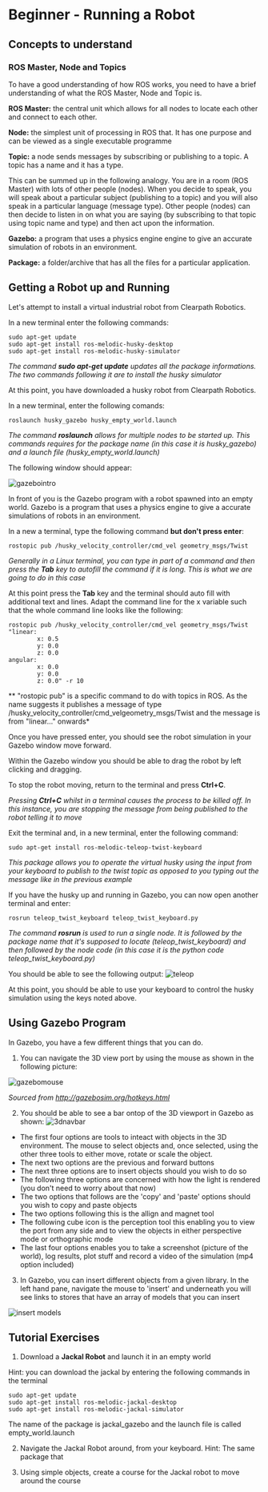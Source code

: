 # Beginner - Running a Robot


## Concepts to understand

### ROS Master, Node and Topics
To have a good understanding of how ROS works, you need to have  a brief understanding of what the ROS Master, Node and Topic is.

**ROS Master:** the central unit which allows for all nodes to locate each other and connect to each other.

**Node:** the simplest unit of processing in ROS that. It has one purpose and can be viewed as a single executable programme 

**Topic:** a node sends messages by subscribing or publishing to a topic. A topic has a name and it has a type.

This can be summed up in the following analogy. You are in a room (ROS Master) with lots of other people (nodes). When you decide to speak, you will speak about a particular subject (publishing to a topic) and you will also speak in  a particular language (message type). Other people (nodes) can then decide to listen in on what you are saying (by subscribing to that topic using topic name and type) and then act upon the information.

**Gazebo:**  a program that uses a physics engine engine to give an accurate simulation of robots in an environment.

**Package:** a folder/archive that has all the files for a particular application.


## Getting a Robot up and Running

Let's attempt to install a virtual industrial robot from Clearpath Robotics.

In a new terminal enter the following commands:

```
sudo apt-get update
sudo apt-get install ros-melodic-husky-desktop
sudo apt-get install ros-melodic-husky-simulator
```
*The command **sudo apt-get update** updates all the package informations. The two commands following it are to install the husky simulator*

At this point, you have downloaded a husky robot from Clearpath Robotics.

In a new terminal, enter the following comands:

```
roslaunch husky_gazebo husky_empty_world.launch
```

*The command **roslaunch** allows for multiple nodes to be started up. This commands requires for the package name (in this case it is husky_gazebo) and a launch file (husky_empty_world.launch)*
 
 The following window should appear:

 ![gazebointro](gazebointro.png)

In front of you is the Gazebo program with a robot spawned into an empty world. Gazebo is a program that uses a physics engine to give a accurate simulations of robots in an environment.

In a new a terminal, type the following command **but don't press enter**:

```
rostopic pub /husky_velocity_controller/cmd_vel geometry_msgs/Twist
```
*Generally in a Linux terminal, you can type in part of a command and then press the **Tab** key to autofill the command if it is long. This is what we are going to do in this case*

At this point press the **Tab** key and the terminal should auto fill with additional text and lines. Adapt the command line for the x variable such that the whole command line looks like the following:

```
rostopic pub /husky_velocity_controller/cmd_vel geometry_msgs/Twist "linear:
        x: 0.5
        y: 0.0
        z: 0.0
angular:
        x: 0.0
        y: 0.0
        z: 0.0" -r 10
```
** "rostopic pub" is a specific command to do with topics in ROS. As the name suggests it publishes a message of type /husky_velocity_controller/cmd_velgeometry_msgs/Twist  and the message is from "linear..." onwards*


Once you have pressed enter, you should see the robot simulation in your Gazebo window move forward. 

Within the Gazebo window you should be able to drag the robot by left clicking and dragging.

To stop the robot moving, return to the terminal and press **Ctrl+C**. 

*Pressing **Ctrl+C** whilst in a terminal causes the process to be killed off. In this instance, you are stopping the message from being published to the robot telling it to move*

Exit the terminal and, in a new terminal, enter the following command:
```
sudo apt-get install ros-melodic-teleop-twist-keyboard
``` 
*This package allows you to operate the virtual husky using the input from your keyboard to publish to the twist topic as opposed to you typing out the message like in the previous example*

If you have the husky up and running in Gazebo, you can now open another terminal and enter:
```
rosrun teleop_twist_keyboard teleop_twist_keyboard.py
```
*The command **rosrun** is used to run a single node. It is followed by the package name that it's supposed to locate (teleop_twist_keyboard) and then followed by the node code (in this case it is the python code teleop_twist_keyboard.py)*

You should be able to see the following output:
![teleop](teleop.png)

At this point, you should be able to use your keyboard to control the husky simulation using the keys noted above.

## Using Gazebo Program

In Gazebo, you have a few different things that you can do.

1) You can navigate the 3D view port by using the mouse as shown in the following picture:

![gazebomouse](gazebomouse.png)

*Sourced from http://gazebosim.org/hotkeys.html*

2) You should be able to see a bar ontop of the 3D viewport in Gazebo as shown:
![3dnavbar](3dnavbar.png)
* The first four options are tools to inteact  with objects in the 3D environment. The mouse to select objects and, once selected, using the other three tools to either move, rotate or scale the object.
* The next two options are the previous and forward buttons
* The next three options are to insert objects should you wish to do so
* The following three options are concerned with how the light is rendered (you don't need to worry about that now)
* The two options that follows are the 'copy' and 'paste' options should you wish to copy and paste objects 
* The two options following this is the allign and magnet tool
* The following cube icon is the perception tool this enabling you to view the port from any side and to view the objects in either perspective mode or orthographic mode
* The last four options enables you to take a screenshot (picture of the world), log results, plot stuff and record a video of the simulation (mp4 option included)

3) In Gazebo, you can insert different objects from a given library. In the left hand pane, navigate the mouse to 'insert' and underneath you will see links to stores that have an array of models that you can insert

![insert models](insert_models.png)
## Tutorial Exercises

1) Download a **Jackal Robot** and launch it in an empty world

Hint: you can download the jackal by entering the following commands in the terminal
```
sudo apt-get update
sudo apt-get install ros-melodic-jackal-desktop
sudo apt-get install ros-melodic-jackal-simulator
```
The name of the package is jackal_gazebo and the launch file is called empty_world.launch

2) Navigate the Jackal Robot around, from your keyboard. 
Hint: The same package that 

3) Using simple objects, create a course for the Jackal robot to move around the course
